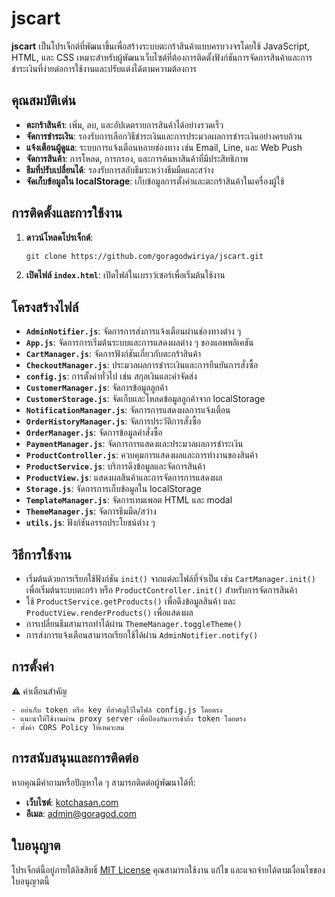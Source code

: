 
# jscart

**jscart** เป็นโปรเจ็กต์ที่พัฒนาขึ้นเพื่อสร้างระบบตะกร้าสินค้าแบบครบวงจรโดยใช้ JavaScript, HTML, และ CSS เหมาะสำหรับผู้พัฒนาเว็บไซต์ที่ต้องการติดตั้งฟังก์ชันการจัดการสินค้าและการชำระเงินที่ง่ายต่อการใช้งานและปรับแต่งได้ตามความต้องการ

## คุณสมบัติเด่น
- **ตะกร้าสินค้า**: เพิ่ม, ลบ, และอัปเดตรายการสินค้าได้อย่างรวดเร็ว
- **จัดการชำระเงิน**: รองรับการเลือกวิธีชำระเงินและการประมวลผลการชำระเงินอย่างครบถ้วน
- **แจ้งเตือนผู้ดูแล**: ระบบการแจ้งเตือนหลายช่องทาง เช่น Email, Line, และ Web Push
- **จัดการสินค้า**: การโหลด, การกรอง, และการค้นหาสินค้าที่มีประสิทธิภาพ
- **ธีมที่ปรับเปลี่ยนได้**: รองรับการสลับธีมระหว่างธีมมืดและสว่าง
- **จัดเก็บข้อมูลใน localStorage**: เก็บข้อมูลการตั้งค่าและตะกร้าสินค้าในเครื่องผู้ใช้

## การติดตั้งและการใช้งาน
1. **ดาวน์โหลดโปรเจ็กต์**:
   ```bash
   git clone https://github.com/goragodwiriya/jscart.git
   ```
2. **เปิดไฟล์ `index.html`**:
   เปิดไฟล์ในเบราว์เซอร์เพื่อเริ่มต้นใช้งาน

## โครงสร้างไฟล์
- **`AdminNotifier.js`**: จัดการการส่งการแจ้งเตือนผ่านช่องทางต่าง ๆ
- **`App.js`**: จัดการการเริ่มต้นระบบและการแสดงผลต่าง ๆ ของแอพพลิเคชัน
- **`CartManager.js`**: จัดการฟังก์ชันเกี่ยวกับตะกร้าสินค้า
- **`CheckoutManager.js`**: ประมวลผลการชำระเงินและการยืนยันการสั่งซื้อ
- **`config.js`**: การตั้งค่าทั่วไป เช่น สกุลเงินและค่าจัดส่ง
- **`CustomerManager.js`**: จัดการข้อมูลลูกค้า
- **`CustomerStorage.js`**: จัดเก็บและโหลดข้อมูลลูกค้าจาก localStorage
- **`NotificationManager.js`**: จัดการการแสดงผลการแจ้งเตือน
- **`OrderHistoryManager.js`**: จัดการประวัติการสั่งซื้อ
- **`OrderManager.js`**: จัดการข้อมูลคำสั่งซื้อ
- **`PaymentManager.js`**: จัดการการแสดงและประมวลผลการชำระเงิน
- **`ProductController.js`**: ควบคุมการแสดงผลและการทำงานของสินค้า
- **`ProductService.js`**: บริการดึงข้อมูลและจัดการสินค้า
- **`ProductView.js`**: แสดงผลสินค้าและการจัดการการแสดงผล
- **`Storage.js`**: จัดการการเก็บข้อมูลใน localStorage
- **`TemplateManager.js`**: จัดการเทมเพลต HTML และ modal
- **`ThemeManager.js`**: จัดการธีมมืด/สว่าง
- **`utils.js`**: ฟังก์ชันอรรถประโยชน์ต่าง ๆ

## วิธีการใช้งาน
- เริ่มต้นด้วยการเรียกใช้ฟังก์ชัน `init()` จากแต่ละไฟล์ที่จำเป็น เช่น `CartManager.init()` เพื่อเริ่มต้นระบบตะกร้า หรือ `ProductController.init()` สำหรับการจัดการสินค้า
- ใช้ `ProductService.getProducts()` เพื่อดึงข้อมูลสินค้า และ `ProductView.renderProducts()` เพื่อแสดงผล
- การเปลี่ยนธีมสามารถทำได้ผ่าน `ThemeManager.toggleTheme()`
- การส่งการแจ้งเตือนสามารถเรียกใช้ได้ผ่าน `AdminNotifier.notify()`

## การตั้งค่า
⚠️ คำเตือนสำคัญ
```
- อย่าเก็บ token หรือ key ที่สำคัญไว้ในไฟล์ config.js โดยตรง
- แนะนำให้ใช้งานผ่าน proxy server เพื่อป้องกันการเข้าถึง token โดยตรง
- ตั้งค่า CORS Policy ให้เหมาะสม
```

## การสนับสนุนและการติดต่อ
หากคุณมีคำถามหรือปัญหาใด ๆ สามารถติดต่อผู้พัฒนาได้ที่:
- **เว็บไซต์**: [kotchasan.com](https://www.kotchasan.com)
- **อีเมล**: [admin@goragod.com](mailto:admin@goragod.com)

## ใบอนุญาต
โปรเจ็กต์นี้อยู่ภายใต้ลิขสิทธิ์ [MIT License](https://opensource.org/licenses/MIT) คุณสามารถใช้งาน แก้ไข และแจกจ่ายได้ตามเงื่อนไขของใบอนุญาตนี้
